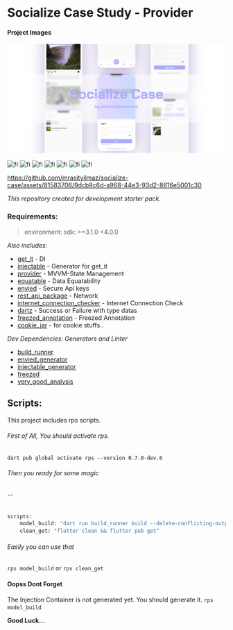 # Socialize Case Study - Provider 

#### Project Images
![ss](https://github.com/mrasityilmaz/socialize-case/blob/main/preview.png)

<img width="200" heigth="450" alt="fi" src="https://github.com/mrasityilmaz/socialize-case/assets/81583706/17e93fed-1613-4387-8ec5-89718d28786a">
<img width="200" heigth="450" alt="fi" src="https://github.com/mrasityilmaz/socialize-case/assets/81583706/435b5c11-7a32-4f6b-8d03-3dbde634c55e">
<img width="200" heigth="450" alt="fi" src="https://github.com/mrasityilmaz/socialize-case/assets/81583706/73624934-9610-476d-b9de-de02af935c3b">
<img width="200" heigth="450" alt="fi" src="https://github.com/mrasityilmaz/socialize-case/assets/81583706/274e313f-f63b-434d-95e8-69b405cce75e">
<img width="200" heigth="450" alt="fi" src="https://github.com/mrasityilmaz/socialize-case/assets/81583706/8d317262-fea5-4705-8b70-057cab5932e9">
<img width="200" heigth="450" alt="fi" src="https://github.com/mrasityilmaz/socialize-case/assets/81583706/f8c8b9eb-30ab-4206-aeb7-1841b5f81068">
<img width="200" heigth="450" alt="fi" src="https://github.com/mrasityilmaz/socialize-case/assets/81583706/f8533494-2d02-4620-8e91-e148d0c16995">







https://github.com/mrasityilmaz/socialize-case/assets/81583706/9dcb9c6d-a968-44e3-93d2-8616e5001c30








_This repository created for development starter pack._
### Requirements: 

> environment:
> sdk: >=3.1.0 <4.0.0

_Also includes:_
 -  [get_it] - DI 
 -  [injectable] - Generator for get_it
  - [provider] - MVVM-State Management
 -  [equatable] - Data Equatability
 -  [envied] - Secure Api keys
 -  [rest_api_package] - Network
 -  [internet_connection_checker] - Internet Connection Check
 -  [dartz] - Success or Failure with <T> type datas
 -  [freezed_annotation] - Freezed Annotation 
 -  [cookie_jar] - for cookie stuffs..

_Dev Dependencies:_
_Generators and Linter_
  - [build_runner]
 -  [envied_generator]
 -  [injectable_generator]
 -  [freezed]
-   [very_good_analysis]


## Scripts:
This project includes rps scripts.
###### First of All, You should activate rps.
```dart pub global activate rps --version 0.7.0-dev.6```
###### Then you ready for some magic 
###### -- 

```sh
scripts:
    model_build: "dart run build_runner build --delete-conflicting-outputs"
    clean_get: "flutter clean && flutter pub get"
```
###### Easily you can use that
```rps model_build```
or
```rps clean_get```


#### Oopss Dont Forget 
The Injection Container is not generated yet. You should generate it.
```rps model_build```





**Good Luck...**

[//]: # (These are reference links used in the body of this note and get stripped out when the markdown processor does its job. There is no need to format nicely because it shouldn't be seen. Thanks SO - http://stackoverflow.com/questions/4823468/store-comments-in-markdown-syntax)

   [get_it]: <https://pub.dev/packages/get_it>
   [injectable]: <https://pub.dev/packages/injectable>
   [provider]: <https://pub.dev/packages/provider>
   [equatable]: <https://pub.dev/packages/equatable>
   [envied]: <https://pub.dev/packages/envied>
   [rest_api_package]: <https://github.com/mrasityilmaz/rest_api_package.git>
   [internet_connection_checker]: <https://pub.dev/packages/internet_connection_checker>
   [dartz]: <https://pub.dev/packages/dartz>
   [freezed_annotation]: <https://pub.dev/packages/freezed_annotation>
   [cookie_jar]: <https://pub.dev/packages/cookie_jar>
   [build_runner]: <https://pub.dev/packages/build_runner>
   [envied_generator]: <https://pub.dev/packages/envied_generator>
   [injectable_generator]: <https://pub.dev/packages/injectable_generator>
   [freezed]: <https://pub.dev/packages/freezed>
   [very_good_analysis]: <https://pub.dev/packages/very_good_analysis>

